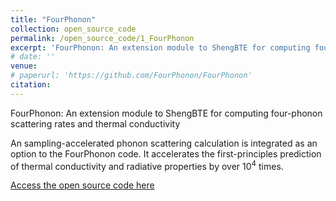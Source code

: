 ```yaml
---
title: "FourPhonon"
collection: open_source_code
permalink: /open_source_code/1_FourPhonon
excerpt: 'FourPhonon: An extension module to ShengBTE for computing four-phonon scattering rates and thermal conductivity.'
# date: ''
venue: 
# paperurl: 'https://github.com/FourPhonon/FourPhonon'
citation: 
---
```

FourPhonon: An extension module to ShengBTE for computing four-phonon scattering rates and thermal conductivity

An sampling-accelerated phonon scattering calculation is integrated as an option to the FourPhonon code. It accelerates the first-principles prediction of thermal conductivity and radiative properties by over 10<sup>4</sup> times.

[Access the open source code here](https://github.com/FourPhonon/FourPhonon)

<!-- Recommended citation: Your Name, You. (2010). "Paper Title Number 2." <i>Journal 1</i>. 1(2). -->